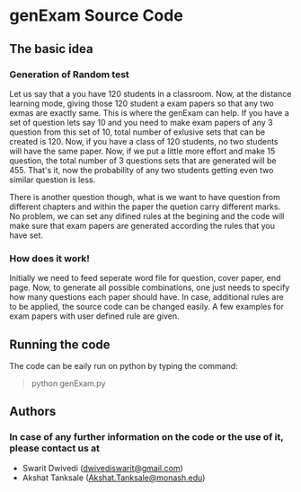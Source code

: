 # genExam Source Code
## The basic idea
### Generation of Random test

Let us say that a you have 120 students in a classroom. Now, at the distance learning mode, giving those 120 student a exam papers so that any two exmas are exactly same. This is where the genExam can help. If you have a set of question lets say 10 and you need to make exam papers of any 3 question from this set of 10, total number of exlusive sets that can be created is 120. Now, if you have a class of 120 students, no two students will have the same paper. Now, if we put a little more effort and make 15 question, the total number of 3 questions sets that are generated will be 455. That's it, now the probability of any two students getting even two similar question is less. 

There is another question though, what is we want to have question from different chapters and within the paper the quetion carry different marks. No problem, we can set any difined rules at the begining and the code will make sure that exam papers are generated according the rules that you have set.

### How does it work!

Initially we need to feed seperate word file for question, cover paper, end page. Now, to generate all possible combinations, one just needs to specify how many questions each paper should have. In case, additional rules are to be applied, the source code can be changed easily. A few examples for exam papers with user defined rule are given.

## Running the code

The code can be eaily run on python by typing the command:
> python genExam.py

## Authors

### In case of any further information on the code or the use of it, please contact us at
- Swarit Dwivedi (dwivediswarit@gmail.com)
- Akshat Tanksale (Akshat.Tanksale@monash.edu)
